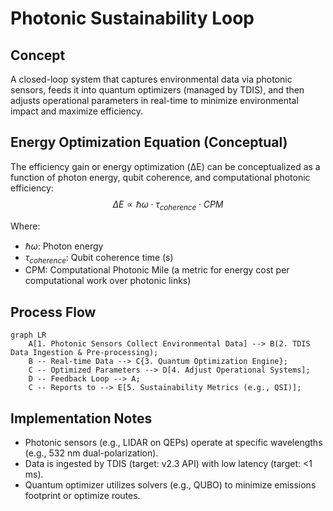# Photonic Sustainability Loop

## Concept

A closed-loop system that captures environmental data via photonic sensors, feeds it into quantum optimizers (managed by TDIS), and then adjusts operational parameters in real-time to minimize environmental impact and maximize efficiency.

## Energy Optimization Equation (Conceptual)

The efficiency gain or energy optimization (ΔE) can be conceptualized as a function of photon energy, qubit coherence, and computational photonic efficiency:
$$
\Delta E \propto \hbar \omega \cdot \tau_{coherence} \cdot CPM
$$

Where:
- $\hbar \omega$: Photon energy
- $\tau_{coherence}$: Qubit coherence time (s)
- CPM: Computational Photonic Mile (a metric for energy cost per computational work over photonic links)

## Process Flow

```mermaid
graph LR
    A[1. Photonic Sensors Collect Environmental Data] --> B(2. TDIS Data Ingestion & Pre-processing);
    B -- Real-time Data --> C{3. Quantum Optimization Engine};
    C -- Optimized Parameters --> D[4. Adjust Operational Systems];
    D -- Feedback Loop --> A;
    C -- Reports to --> E[5. Sustainability Metrics (e.g., QSI)];
```

## Implementation Notes

- Photonic sensors (e.g., LIDAR on QEPs) operate at specific wavelengths (e.g., 532 nm dual-polarization).
- Data is ingested by TDIS (target: v2.3 API) with low latency (target: <1 ms).
- Quantum optimizer utilizes solvers (e.g., QUBO) to minimize emissions footprint or optimize routes.

